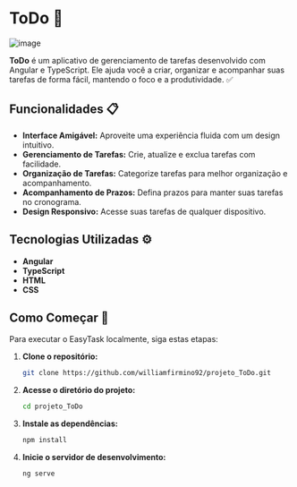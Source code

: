 # ToDo 🌟

![image](https://github.com/user-attachments/assets/f7ef6beb-01cc-4cc1-86da-8ffa6fb44b1a)



**ToDo** é um aplicativo de gerenciamento de tarefas desenvolvido com Angular e TypeScript. Ele ajuda você a criar, organizar e acompanhar suas tarefas de forma fácil, mantendo o foco e a produtividade. ✅

## Funcionalidades  📋

- **Interface Amigável:** Aproveite uma experiência fluida com um design intuitivo.
- **Gerenciamento de Tarefas:** Crie, atualize e exclua tarefas com facilidade.
- **Organização de Tarefas:** Categorize tarefas para melhor organização e acompanhamento.
- **Acompanhamento de Prazos:** Defina prazos para manter suas tarefas no cronograma.
- **Design Responsivo:** Acesse suas tarefas de qualquer dispositivo.

## Tecnologias Utilizadas ⚙️

- **Angular** 
- **TypeScript** 
- **HTML** 
- **CSS** 

## Como Começar 🚀

Para executar o EasyTask localmente, siga estas etapas:

1. **Clone o repositório:**
   ```bash
   git clone https://github.com/williamfirmino92/projeto_ToDo.git

2. **Acesse o diretório do projeto:**
   ```bash
   cd projeto_ToDo

3. **Instale as dependências:**
   ```bash
   npm install

4. **Inicie o servidor de desenvolvimento:**
   ```bash
   ng serve

